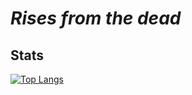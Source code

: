 # *Rises from the dead*

## Stats
[![Top Langs](https://github-readme-stats.vercel.app/api/top-langs/?username=Pancakeous&exclude_repo=github-readme-stats,anuraghazra.github.io)](https://github.com/anuraghazra/github-readme-stats)
